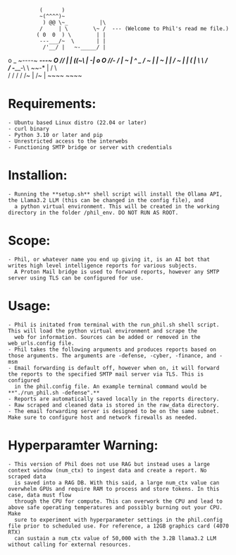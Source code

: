               (      )
              ~(^^^^)~
               ) @@ \~_          |\
              /     | \        \~ /  --- (Welcome to Phil's read me file.)
             ( 0  0  ) \        | |
              ---___/~  \       | |
               /'__/ |   ~-_____/ |
o          _   ~----~      ___---~
  O       //     |         |
         ((~\  _|         -|
   o  O //-_ \/ |        ~  |
        ^   \_ /         ~  |
               |          ~ |
               |     /     ~ |
               |     (       |
                \     \      /\
               / -_____-\   \ ~~-*
               |  /       \  \
               / /         / /
             /~  |       /~  |
             ~~~~        ~~~~

# Requirements:
    - Ubuntu based Linux distro (22.04 or later)
    - curl binary
    - Python 3.10 or later and pip
    - Unrestricted access to the interwebs
    - Functioning SMTP bridge or server with credentials

# Installion:
    - Running the **setup.sh** shell script will install the Ollama API, the Llama3.2 LLM (this can be changed in the config file), and
      a python virtual environment. This will be created in the working directory in the folder /phil_env. DO NOT RUN AS ROOT.

# Scope:
    - Phil, or whatever name you end up giving it, is an AI bot that writes high level intelligence reports for various subjects. 
      A Proton Mail bridge is used to forward reports, however any SMTP server using TLS can be configured for use.

# Usage: 
    - Phil is initated from terminal with the run_phil.sh shell script. This will load the python virtual environment and scrape the
      web for information. Sources can be added or removed in the web_urls.config file. 
    - Phil takes the following arguments and produces reports based on those arguments. The arguments are -defense, -cyber, -finance, and -msm
    - Email forwarding is default off, however when on, it will forward the reports to the specified SMTP mail server via TLS. This is configured 
      in the phil.config file. An example terminal command would be **"./run_phil.sh -defense".**
    - Reports are automatically saved locally in the reports directory.
    - Raw scraped and cleaned data is stored in the raw_data directory.
    - The email forwarding server is designed to be on the same subnet. Make sure to configure host and network firewalls as needed.

# Hyperparamter Warning:
    - This version of Phil does not use RAG but instead uses a large context window (num_ctx) to ingest data and create a report. No scraped data
      is saved into a RAG DB. With this said, a large num_ctx value can overwhelm GPUs and require RAM to process and store tokens. In this case, data must flow
      through the CPU for compute. This can overwork the CPU and lead to above safe operating temperatures and possibly burning out your CPU. Make 
      sure to experiment with hyperparameter settings in the phil.config file prior to scheduled use. For reference, a 12GB graphics card (4070 RTX)
      can sustain a num_ctx value of 50,000 with the 3.2B llama3.2 LLM without calling for external resources.




